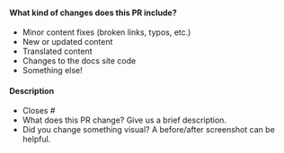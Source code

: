 <!-- Thank you for opening a PR! We really appreciate you taking the time to help out 🙌 -->

#### What kind of changes does this PR include?
<!-- Delete any that don’t apply -->
<!-- Translators, try to follow this pattern when naming your PRs:
"i18(language code): (short description)" -->

- Minor content fixes (broken links, typos, etc.)
- New or updated content
- Translated content
- Changes to the docs site code
- Something else!

#### Description
<!-- Delete any that don’t apply -->
- Closes # <!-- Add an issue number if this PR will close it. -->
- What does this PR change? Give us a brief description. <!-- If it's an update try adding the commits as reference -->
- Did you change something visual? A before/after screenshot can be helpful.

<!--
Here’s what will happen next:
1. Our GitHub bots will run to check your changes.
   If they spot any broken links you will see some error messages on this PR.
   Don’t hesitate to ask any questions if you’re not sure what these mean!
2. In a few minutes, you’ll be able to see a preview of your changes on Netlify 🥳
3. One or more of our maintainers will take a look and may ask you to make changes.
   We try to be responsive, but don’t worry if this takes a day or two.
4. Reach out to us on Discord with any questions along the way: 
   https://discord.com/invite/tauri
-->